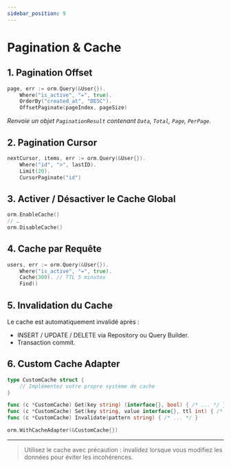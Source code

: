 ```yaml
---
sidebar_position: 9
---
```


# Pagination & Cache

## 1. Pagination Offset

```go
page, err := orm.Query(&User{}).
    Where("is_active", "=", true).
    OrderBy("created_at", "DESC").
    OffsetPaginate(pageIndex, pageSize)
```

*Renvoie un objet `PaginationResult` contenant `Data`, `Total`, `Page`, `PerPage`.*

## 2. Pagination Cursor

```go
nextCursor, items, err := orm.Query(&User{}).
    Where("id", ">", lastID).
    Limit(20).
    CursorPaginate("id")
```

## 3. Activer / Désactiver le Cache Global

```go
orm.EnableCache()
// …
orm.DisableCache()
```

## 4. Cache par Requête

```go
users, err := orm.Query(&User{}).
    Where("is_active", "=", true).
    Cache(300). // TTL 5 minutes
    Find()
```

## 5. Invalidation du Cache

Le cache est automatiquement invalidé après :

* INSERT / UPDATE / DELETE via Repository ou Query Builder.
* Transaction commit.

## 6. Custom Cache Adapter

```go
type CustomCache struct {
    // Implémentez votre propre système de cache
}

func (c *CustomCache) Get(key string) (interface{}, bool) { /* ... */ }
func (c *CustomCache) Set(key string, value interface{}, ttl int) { /* ... */ }
func (c *CustomCache) Invalidate(pattern string) { /* ... */ }

orm.WithCacheAdapter(&CustomCache{})
```

---

> Utilisez le cache avec précaution : invalidez lorsque vous modifiez les données pour éviter les incohérences. 